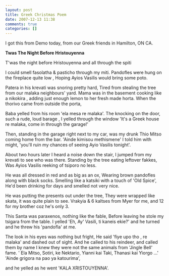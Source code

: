 ```yaml
---
layout: post
title: Greek Christmas Poem
date: 2007-12-13 11:38
comments: true
categories: []
---
```

I got this from Demo today, from our Greek friends in Hamilton, ON CA.

<strong>Twas The Night Before Hristouyenna</strong>

T'was the night before Hristouyenna and all through the spiti

I could smell fasolatha &amp; pasticho through my miti.
Pandofles were hung on the fireplace quite low ,
Hoping Ayios Vasilis would bring some poto.

Patera in his krevati was snoring pretty hard,
Tired from stealing the tree from our malaka neighbours' yard.
Mama was in the basement cooking like a nikokira ,
adding just enough lemon to her fresh made horta.
When the thorivo came from outside the porta,

Baba yelled from his room 'ela mesa re malaka'.
The knocking on the door, such a rude, loud barage ,
I yelled through the window 'It's a Greek house re malaka, come in through the garage!'

Then, standing in the garage right next to my car,
was my drunk Thio Mitso coming home from the bar.
'Ainde kimisou methismene' I told him with might,
'you'll ruin my chances of seeing Ayio Vasilis tonight'.

About two hours later I heard a noise down the stair,
I jumped from my krevati to see who was there.
Standing by the tree eating leftover fakkes,
Was Ayios Vasilis reeking of tsiporo no less.

He was all dressed in red and as big as an ox,
Wearing brown pandofles along with black socks.
Smelling like a katsiki with a touch of 'Old Spice',
He'd been drinking for days and smelled not very nice.

He was putting the presents out under the tree,
They were wrapped like skata, it was quite plain to see.
Vrakyia &amp; 6 kaltses from Myer for me,
and 12 for my brother coz he's only 3.

This Santa was paraxenos, nothing like the fable,
Before leaving he stole my tsigara from the table.
I yelled 'Eh, Ay' Vasili, ti kaneis ekie?'
and he turned and he threw his 'pandofla' at me.

The look in his eyes was nothing but fright,
He said 'fiye upo tho , re malaka' and dashed out of sight.
And he called to his reindeer, and called them by name
I knew they were not the same animals from 'Jingle Bell' fame.
' Ela Mitso, Sotiri, ke Nektario,
Yianni kai Taki, Thanasi kai Yiorgo ...'
'Ainde grigora na pao ya katourima',

and he yelled as he went 'KALA XRISTOUYENNA'.
